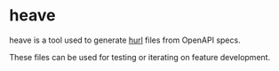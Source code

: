 # heave
heave is a tool used to generate [hurl](https://github.com/Orange-OpenSource/hurl) files from OpenAPI specs.

These files can be used for testing or iterating on feature development.
